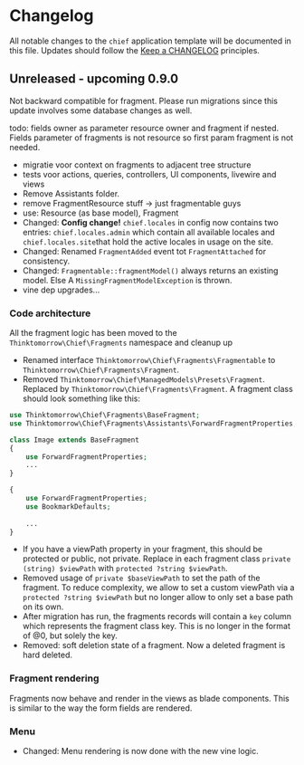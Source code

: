 # Changelog

All notable changes to the `chief` application template will be documented in this file. Updates should follow
the [Keep a CHANGELOG](http://keepachangelog.com/)
principles.

## Unreleased - upcoming 0.9.0
Not backward compatible for fragment. Please run migrations since this update involves some database changes as well.

todo: fields owner as parameter resource owner and fragment if nested. Fields parameter of fragments is not resource so first param fragment is not needed.
- migratie voor context on fragments to adjacent tree structure
- tests voor actions, queries, controllers, UI components, livewire and views
- Remove Assistants folder.
- remove FragmentResource stuff -> just fragmentable guys
- use: Resource (as base model), Fragment
- Changed: **Config change!** `chief.locales` in config now contains two entries: `chief.locales.admin` which contain all available locales and `chief.locales.site`that hold the active locales in usage on the site.
-   Changed: Renamed `FragmentAdded` event tot `FragmentAttached` for consistency.
- Changed: `Fragmentable::fragmentModel()` always returns an existing model. Else A `MissingFragmentModelException` is thrown.
- vine dep upgrades...

### Code architecture
All the fragment logic has been moved to the `Thinktomorrow\Chief\Fragments` namespace and cleanup up
- Renamed interface `Thinktomorrow\Chief\Fragments\Fragmentable` to ``Thinktomorrow\Chief\Fragments\Fragment``.
- Removed `Thinktomorrow\Chief\ManagedModels\Presets\Fragment`. Replaced by `Thinktomorrow\Chief\Fragments\Fragment`.
  A fragment class should look something like this:
```php
use Thinktomorrow\Chief\Fragments\BaseFragment;
use Thinktomorrow\Chief\Fragments\Assistants\ForwardFragmentProperties;

class Image extends BaseFragment
{
    use ForwardFragmentProperties;
    ...
}

{
    use ForwardFragmentProperties;
    use BookmarkDefaults;
    
    ...
}
```

- If you have a viewPath property in your fragment, this should be protected or public, not private.
  Replace in each fragment class `private (string) $viewPath` with `protected ?string $viewPath`.
- Removed usage of `private $baseViewPath` to set the path of the fragment. To reduce complexity, we allow to set a custom viewPath via a `protected ?string $viewPath` but no longer allow to only set a base path on its own.
- After migration has run, the fragments records will contain a `key` column which represents the fragment class key. This is no longer in the format of <key>@0, but solely the key.
- Removed: soft deletion state of a fragment. Now a deleted fragment is hard deleted.

### Fragment rendering
Fragments now behave and render in the views as blade components. This is similar to the way the form fields are rendered.

### Menu
- Changed: Menu rendering is now done with the new vine logic. 
